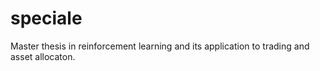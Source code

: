 # speciale
Master thesis in reinforcement learning and its application to trading and asset allocaton.
